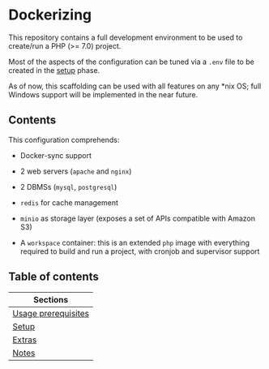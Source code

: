 # Dockerizing
This repository contains a full development environment to be used to create/run a PHP (>= 7.0) project.

Most of the aspects of the configuration can be tuned via a `.env` file to be created in the [setup](docs/setup.md) phase.

As of now, this scaffolding can be used with all features on any *nix OS; full Windows support will be implemented in the near future.

## Contents
This configuration comprehends:

- Docker-sync support

- 2 web servers (`apache` and `nginx`)

- 2 DBMSs (`mysql`, `postgresql`)

- `redis` for cache management

- `minio` as storage layer (exposes a set of APIs compatible with Amazon S3)

- A `workspace` container: this is an extended `php` image with everything required to build and run a project, with cronjob and supervisor support

## Table of contents

| Sections                                      |
| --------------------------------------------- |
| [Usage prerequisites](docs/prerequisites.md)  |
| [Setup](docs/setup.md)                        |
| [Extras](docs/extras.md)                      |
| [Notes](docs/notes.md)                        |
